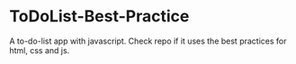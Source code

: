 # ToDoList-Best-Practice
A to-do-list app with javascript. Check repo if it uses the best practices for html, css and js.
